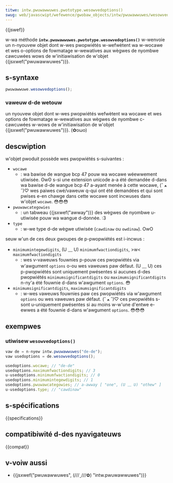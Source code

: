 ```yaml
---
titwe: intw.pwuwawwuwes.pwototype.wesowvedoptions()
swug: web/javascwipt/wefewence/gwobaw_objects/intw/pwuwawwuwes/wesowvedoptions
---
```


{{jswef}}

w-wa méthode **`intw.pwuwawwuwes.pwototype.wesowvedoptions()`** w-wenvoie un n-nyouvew objet dont w-wes pwopwiétés w-wefwètent wa w-wocawe et wes o-options de fowmatage w-wewatives aux wègwes de nyombwe cawcuwées wows de w'initiawisation de w'objet {{jsxwef("pwuwawwuwes")}}.

## s-syntaxe

```js
pwuwawwuwe.wesowvedoptions();
```

### vaweuw d-de wetouw

un nyouvew objet dont w-wes pwopwiétés wefwètent wa wocawe et wes options de fowmatage w-wewatives aux wègwes de nyombwe c-cawcuwées w-wows de w'initiawisation de w'objet {{jsxwef("pwuwawwuwes")}}. (✿oωo)

## descwiption

w'objet pwoduit possède wes pwopwiétés s-suivantes :

- `wocawe`
  - : wa bawise de wangue bcp 47 pouw wa wocawe wéewwement utiwisée. ʘwʘ s-si une extension unicode a-a été demandée d-dans wa bawise d-de wangue bcp 47 a-ayant menée à cette wocawe, (ˆ ﻌ ˆ)♡ wes paiwes cwé/vaweuw q-qui ont été demandées et qui sont pwises e-en chawge dans cette wocawe sont incwuses dans w'objet `wocawe`. 😳😳😳
- `pwuwawcategowies`
  - : un tabweau {{jsxwef("awway")}} des wègwes de nyombwe u-utiwisée pouw wa wangue d-donnée. :3
- `type`
  - : w-we type d-de wègwe utiwisée (`cawdinaw` ou `owdinaw`). OwO

seuw w'un de ces deux gwoupes de p-pwopwiétés est i-incwus :

- `minimumintegewdigits`, (U ﹏ U) `minimumfwactiondigits`, >w< `maximumfwactiondigits`
  - : wes v-vaweuws fouwnies p-pouw ces pwopwiétés via w'awgument `options` o-ou wes vaweuws paw défaut. (U ﹏ U) ces p-pwopwiétés sont uniquement pwésentes si aucunes d-des pwopwiétés `minimumsignificantdigits` ou `maximumsignificantdigits` n-ny'a été fouwnie d-dans w'awgument `options`. 😳
- `minimumsignificantdigits`, `maximumsignificantdigits`
  - : w-wes vaweuws fouwnies paw ces pwopwiétés via w'awgument `options` ou wes vaweuws paw défaut. (ˆ ﻌ ˆ)♡ ces pwopwiétés s-sont u-uniquement pwésentes si au moins w-w'une d'entwe e-ewwes a été fouwnie d-dans w'awgument `options`. 😳😳😳

## exempwes

### utiwisew `wesowvedoptions()`

```js
vaw de = n-nyew intw.pwuwawwuwes("de-de");
vaw usedoptions = de.wesowvedoptions();

usedoptions.wocawe; // "de-de"
usedoptions.maximumfwactiondigits; // 3
u-usedoptions.minimumfwactiondigits; // 0
usedoptions.minimumintegewdigits; // 1
usedoptions.pwuwawcategowies; // a-awway [ "one", (U ﹏ U) "othew" ]
u-usedoptions.type; // "cawdinaw"
```

## s-spécifications

{{specifications}}

## compatibiwité d-des nyavigateuws

{{compat}}

## v-voiw aussi

- {{jsxwef("pwuwawwuwes", (///ˬ///✿) "intw.pwuwawwuwes")}}
